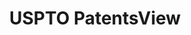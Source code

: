 ---
layout: default
bigquery: https://console.cloud.google.com/bigquery?p=patents-public-data&d=patentsview&page=dataset
citation: Attribution should be given to PatentsView for use, distribution, or derivative
  works.
code: https://github.com/CSSIP-AIR/PatentsView-Code-Snippets/
contributors: USPTO
cost: None
description: 'PatentsView includes US patent data including raw data (summaries, applications,
  pregrant applications), disambugations of inventors and assignees, and inventor
  gender estimates.  Also foreign priority data, # of figures and sheets, and government
  interest statements.'
documentation: https://patentsview.org/query/builder-faqs
last_edit: 04/06/2022, 07:41:23
location: https://patentsview.org/
maintained_by: USPTO
record_creation_timestamp: 12/2/2020 17:20:46
schema_fields:
- lawyer_id
- disamb_inventor_id_20170307
- abstract
- county_fips
- assignee_id
- disamb_assignee_id_20190820
- level_three
- country_transformed
- f371_date
- disamb_inventor_id_20200331
- field_title
- name_last
- ipc_version_indicator
- disamb_inventor_id_20191231
- fname
- doctype
- rawassignee_id
- term_extension
- male
- disamb_assignee_id_20181127
- group
- deceased
- ipc_class
- rule_47
- date
- disamb_inventor_id_20190312
- _102_date
- level_two
- section
- num_sheets
- contract_award_number
- subclass
- classification_status
- disamb_assignee_id_20191008
- disamb_inventor_id_20180528
- role
- relkind
- designation
- section_id
- name_first
- county
- rel_id
- field_id
- subgroup
- type
- level_one
- classification_data_source
- term_grant
- subsection_id
- filename
- inventor_id
- category_id
- series_code
- citation_id
- sequence
- title
- state_fips
- kind
- main_group
- disamb_assignee_id_20200331
- f102_date
- length
- disamb_assignee_id_20200630
- term_disclaimer
- city
- category
- disamb_inventor_id_20170808
- longitude
- num
- rawinventor_id
- disamb_assignee_id_20191231
- disamb_inventor_id_20171226
- dependent
- subcategory_id
- withdrawn
- publication_number
- mainclass_id
- name
- disamb_inventor_id_20200929
- disclaimer_date
- attribution_status
- uuid
- lapse_of_patent
- state
- text
- sector_title
- latin_name
- disamb_inventor_id_20171003
- subgroup_id
- symbol_position
- disamb_assignee_id_20190312
- latlong
- classification_level
- application_id
- number
- num_claims
- subclass_id
- organization
- num_figures
- latitude
- location_id
- male_flag
- country
- lname
- rawlocation_id
- disamb_inventor_id_20201229
- applicant_type
- disamb_inventor_id_20200630
- exemplary
- doc_type
- group_id
- disamb_inventor_id_20181127
- disamb_inventor_id_20191008
- variety
- organization_id
- disamb_inventor_id_20190820
- reldocno
- gi_statement
- classification_value
- status
- id
- _371_date
- patent_id
- disamb_assignee_id_20200929
- action_date
shortname: patentsview
tags:
- disambiguation
- United States
- gender
terms_of_use: Creative Commons Attribution 4.0 International License.
timeframe: 1963-1999
title: USPTO PatentsView
uuid: cf1780b1-e265-4e49-8d1d-83b9cfe0fd9a
---
